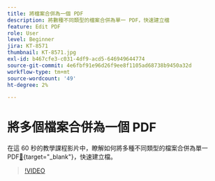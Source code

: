 ```yaml
---
title: 將檔案合併為一個 PDF
description: 將數種不同類型的檔案合併為單一 PDF，快速建立檔
feature: Edit PDF
role: User
level: Beginner
jira: KT-8571
thumbnail: KT-8571.jpg
exl-id: b467cfe3-c031-4df9-acd5-646949644774
source-git-commit: 4e6fbf91e96d26f9ee8f1105ad68738b9450a32d
workflow-type: tm+mt
source-wordcount: '49'
ht-degree: 2%

---
```


# 將多個檔案合併為一個 PDF

在這 60 秒的教學課程影片中，瞭解如何將多種不同類型的檔案合併為單一 PDF[&#128279;](https://www.adobe.com/acrobat/online/merge-pdf.html){target="_blank"}，快速建立檔。

>[!VIDEO](https://video.tv.adobe.com/v/336361?quality=12&learn=on&hidetitle=true)
